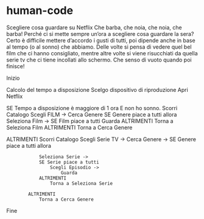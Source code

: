 # human-code

Scegliere cosa guardare su Netflix
Che barba, che noia, che noia, che barba!
Perché ci si mette sempre un’ora a scegliere cosa guardare la sera? Certo è difficile mettere d’accordo i gusti di tutti, poi dipende anche in base al tempo (o al sonno) che abbiamo. Delle volte si pensa di vedere quel bel film che ci hanno consigliato, mentre altre volte si viene risucchiati da quella serie tv che ci tiene incollati allo schermo. Che senso di vuoto quando poi finisce! 


Inizio 

Calcolo del tempo a disposizione
Scelgo dispositivo di riproduzione
Apri Netflix

SE Tempo a disposizione è maggiore di 1 ora E non ho sonno.
Scorri Catalogo
    Scegli FILM ->
        Cerca Genere
            SE Genere piace a tutti allora
                Seleziona Film ->
                SE Film piace a tutti 
                    Guarda
                ALTRIMENTI 
                    Torna a Seleziona Film
            ALTRIMENTI
                Torna a Cerca Genere

    
ALTRIMENTI
Scorri Catalogo
    Scegli Serie TV ->
        Cerca Genere ->
            SE Genere piace a tutti allora

                Seleziona Serie ->
                SE Serie piace a tutti
                    Scegli Episodio ->
                        Guarda
                ALTRIMENTI
                    Torna a Seleziona Serie
                    
            ALTRIMENTI
                Torna a Cerca Genere

Fine

